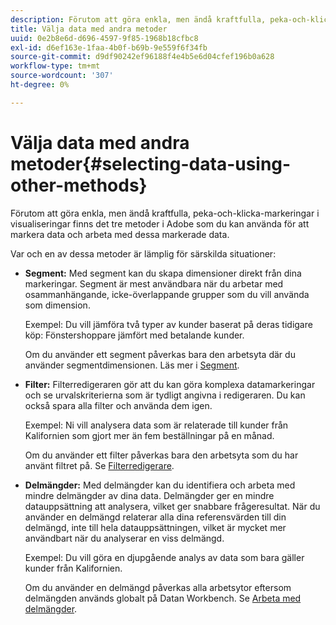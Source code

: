 ```yaml
---
description: Förutom att göra enkla, men ändå kraftfulla, peka-och-klicka-markeringar i visualiseringar finns det tre metoder i Adobe som du kan använda för att markera data och arbeta med dessa markerade data.
title: Välja data med andra metoder
uuid: 0e2b8e6d-d696-4597-9f85-1968b18cfbc8
exl-id: d6ef163e-1faa-4b0f-b69b-9e559f6f34fb
source-git-commit: d9df90242ef96188f4e4b5e6d04cfef196b0a628
workflow-type: tm+mt
source-wordcount: '307'
ht-degree: 0%

---
```


# Välja data med andra metoder{#selecting-data-using-other-methods}

Förutom att göra enkla, men ändå kraftfulla, peka-och-klicka-markeringar i visualiseringar finns det tre metoder i Adobe som du kan använda för att markera data och arbeta med dessa markerade data.

Var och en av dessa metoder är lämplig för särskilda situationer:

* **Segment:** Med segment kan du skapa dimensioner direkt från dina markeringar. Segment är mest användbara när du arbetar med osammanhängande, icke-överlappande grupper som du vill använda som dimension.

   Exempel: Du vill jämföra två typer av kunder baserat på deras tidigare köp: Fönstershoppare jämfört med betalande kunder.

   Om du använder ett segment påverkas bara den arbetsyta där du använder segmentdimensionen. Läs mer i [Segment](../../../../home/c-get-started/c-analysis-vis/c-seg/c-seg.md#concept-71a333e5c7334e0489c76fca95862fbc).

* **Filter:** Filterredigeraren gör att du kan göra komplexa datamarkeringar och se urvalskriterierna som är tydligt angivna i redigeraren. Du kan också spara alla filter och använda dem igen.

   Exempel: Ni vill analysera data som är relaterade till kunder från Kalifornien som gjort mer än fem beställningar på en månad.

   Om du använder ett filter påverkas bara den arbetsyta som du har använt filtret på. Se [Filterredigerare](../../../../home/c-get-started/c-analysis-vis/c-filter-editors/c-filter-editors.md#concept-2f343ecbed8240f18b0c1f1eccef11e3).

* **Delmängder:** Med delmängder kan du identifiera och arbeta med mindre delmängder av dina data. Delmängder ger en mindre datauppsättning att analysera, vilket ger snabbare frågeresultat. När du använder en delmängd relaterar alla dina referensvärden till din delmängd, inte till hela datauppsättningen, vilket är mycket mer användbart när du analyserar en viss delmängd.

   Exempel: Du vill göra en djupgående analys av data som bara gäller kunder från Kalifornien.

   Om du använder en delmängd påverkas alla arbetsytor eftersom delmängden används globalt på Datan Workbench. Se [Arbeta med delmängder](../../../../home/c-get-started/c-vis/c-wk-subsets/c-wk-subsets.md#concept-43809322b6374d5cb2536630a13e943b).
